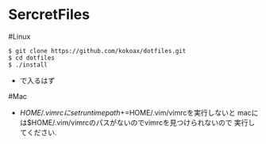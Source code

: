 # SercretFiles

#Linux
```
$ git clone https://github.com/kokoax/dotfiles.git
$ cd dotfiles
$ ./install
```
- で入るはず

#Mac
- $HOME/.vimrcにset runtimepath+=$HOME/.vim/vimrcを実行しないと
  macには$HOME/.vim/vimrcのパスがないのでvimrcを見つけられないので
  実行してください.

